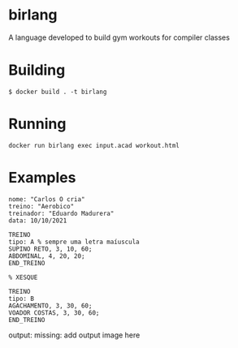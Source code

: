# birlang
A language developed to build gym workouts for compiler classes

# Building
```
$ docker build . -t birlang
```

# Running
```
docker run birlang exec input.acad workout.html
```

# Examples
```
nome: "Carlos O cria"
treino: "Aerobico"
treinador: "Eduardo Madurera"
data: 10/10/2021

TREINO
tipo: A % sempre uma letra maíuscula
SUPINO RETO, 3, 10, 60;
ABDOMINAL, 4, 20, 20;
END_TREINO

% XESQUE

TREINO
tipo: B
AGACHAMENTO, 3, 30, 60;
VOADOR COSTAS, 3, 30, 60;
END_TREINO
```

output:
missing: add output image here